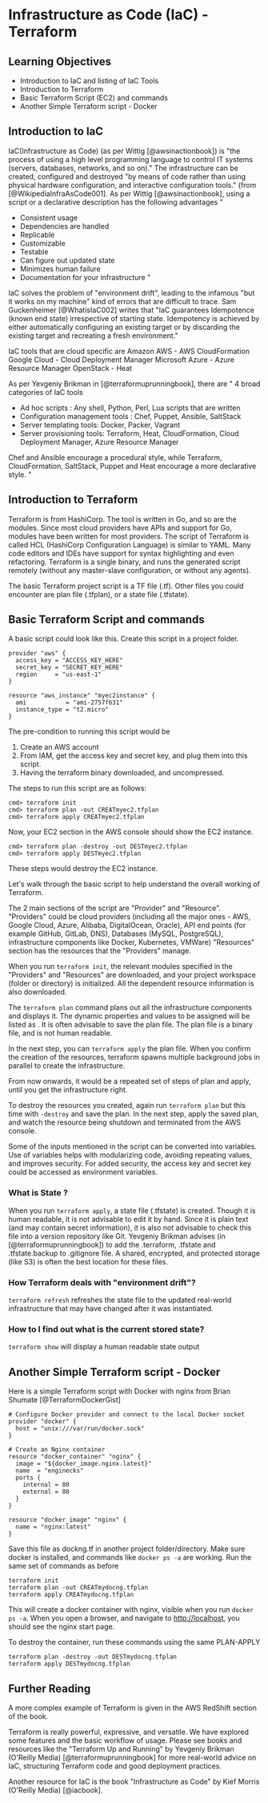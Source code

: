 # Infrastructure as Code (IaC) - Terraform

## Learning Objectives

* Introduction to IaC and listing of IaC Tools
* Introduction to Terraform
* Basic Terraform Script (EC2) and commands
* Another Simple Terraform script - Docker

## Introduction to IaC 
IaC(Infrastructure as Code) (as per Wittig [@awsinactionbook]) is "the process of using a high level programming language to control IT systems (servers, databases, networks, and so on)." The infrastructure can be created, configured and destroyed "by means of code rather than using physical hardware configuration, and interactive configuration tools." (from [@WikipediaInfraAsCode001].
As per Wittig [@awsinactionbook], using a script or a declarative description has the following advantages "
* Consistent usage
* Dependencies are handled
* Replicable
* Customizable
* Testable
* Can figure out updated state
* Minimizes human failure
* Documentation for your infrastructure "

IaC solves the problem of "environment drift", leading to the infamous "but it works on my machine" kind of errors that are difficult to trace. Sam Guckenheimer [@WhatisIaC002] writes that "IaC guarantees Idempotence (known end state) irrespective of starting state. Idempotency is achieved by either automatically configuring an existing target or by discarding the existing target and recreating a fresh environment."

IaC tools that are cloud specific are
Amazon AWS - AWS CloudFormation
Google Cloud - Cloud Deployment Manager
Microsoft Azure - Azure Resource Manager
OpenStack - Heat

As per Yevgeniy Brikman in [@terraformuprunningbook], there are " 4 broad categories of IaC tools
* Ad hoc scripts : Any shell, Python, Perl, Lua scripts that are written
* Configuration management tools : Chef, Puppet, Ansible, SaltStack
* Server templating tools: Docker, Packer, Vagrant
* Server provisioning tools: Terraform, Heat, CloudFormation, Cloud Deployment Manager, Azure Resource Manager

Chef and Ansible encourage a procedural style, while Terraform, CloudFormation, SaltStack, Puppet and Heat encourage a more declarative style.
"

## Introduction to Terraform

Terraform is from HashiCorp. The tool is written in Go, and so are the modules. Since most cloud providers have APIs and support for Go, modules have been written for most providers.
The script of Terraform is called HCL (HashiCorp Configuration Language) is similar to YAML. Many code editors and IDEs have support for syntax highlighting and even refactoring.
Terraform is a single binary, and runs the generated script remotely (without any master-slave configuration, or without any agents).

The basic Terraform project script is a TF file (.tf). Other files you could encounter are plan file (.tfplan), or a state file (.tfstate).

## Basic Terraform Script and commands
A basic script could look like this. Create this script in a project folder.
````
provider "aws" {
  access_key = "ACCESS_KEY_HERE"
  secret_key = "SECRET_KEY_HERE"
  region     = "us-east-1"
}

resource "aws_instance" "myec2instance" {
  ami           = "ami-2757f631"
  instance_type = "t2.micro"
}

````
The pre-condition to running this script would be
1. Create an AWS account
2. From IAM, get the access key and secret key, and plug them into this script.
3. Having the terraform binary downloaded, and uncompressed.

The steps to run this script are as follows:
````
cmd> terraform init
cmd> terraform plan -out CREATmyec2.tfplan
cmd> terraform apply CREATmyec2.tfplan
````
Now, your EC2 section in the AWS console should show the EC2 instance.

````
cmd> terraform plan -destroy -out DESTmyec2.tfplan
cmd> terraform apply DESTmyec2.tfplan
````
These steps would destroy the EC2 instance.

Let's walk through the basic script to help understand the overall working of Terraform.

The 2 main sections of the script are "Provider" and "Resource". 
"Providers" could be cloud providers (including all the major ones - AWS, Google Cloud, Azure, Alibaba, DigitalOcean, Oracle), API end points (for example GitHub, GitLab, DNS), Databases (MySQL, PostgreSQL), infrastructure components like Docker, Kubernetes, VMWare)
"Resources" section has the resources that the "Providers" manage. 

When you run ````terraform init````, the relevant modules specified in the "Providers" and "Resources" are downloaded, and your project workspace (folder or directory) is initialized. All the dependent resource information is also downloaded.

The ````terraform plan```` command plans out all the infrastructure components and displays it. The dynamic properties and values to be assigned will be listed as <computed>.
It is often advisable to save the plan file. The plan file is a binary file, and is not human readable.

In the next step, you can ````terraform apply```` the plan file. When you confirm the creation of the resources, terraform spawns multiple background jobs in parallel to create the infrastructure. 

From now onwards, it would be a repeated set of steps of plan and apply, until you get the infrastructure right.

To destroy the resources you created, again run ````terraform plan```` but this time with ````-destroy```` and save the plan. In the next step, apply the saved plan, and watch the resource being shutdown and terminated from the AWS console.

Some of the inputs mentioned in the script can be converted into variables. Use of variables helps with modularizing code, avoiding repeating values, and improves security. For added security, the access key and secret key could be accessed as environment variables.

### What is State ?
When you run ````terraform apply````, a state file (.tfstate) is created. Though it is human readable, it is not advisable to edit it by hand. Since it is plain text (and may contain secret information), it is also not advisable to check this file into a version repository like Git. Yevgeniy Brikman advises (in [@terraformuprunningbook]) to add the .terraform, .tfstate and .tfstate.backup to .gitignore file. A shared, encrypted, and protected storage (like S3) is often the best location for these files.
### How Terraform deals with "environment drift"?
````terraform refresh```` refreshes the state file to the updated real-world infrastructure that may have changed after it was instantiated.
### How to I find out what is the current stored state?
````terraform show```` will display a human readable state output


## Another Simple Terraform script - Docker
Here is a simple Terraform script with Docker with nginx from Brian Shumate [@TerraformDockerGist]
````
# Configure Docker provider and connect to the local Docker socket
provider "docker" {
  host = "unix:///var/run/docker.sock"
}

# Create an Nginx container
resource "docker_container" "nginx" {
  image = "${docker_image.nginx.latest}"
  name  = "enginecks"
  ports {
    internal = 80
    external = 80
  }
}

resource "docker_image" "nginx" {
  name = "nginx:latest"
}
````
Save this file as dockng.tf in another project folder/directory. Make sure docker is installed, and commands like ````docker ps -a```` are working.
Run the same set of commands as before
````
terraform init
terraform plan -out CREATmydocng.tfplan
terraform apply CREATmydocng.tfplan
````
This will create a docker container with nginx, visible when you run ````docker ps -a````. When you open a browser, and navigate to [http://localhost](localhost), you should see the nginx start page.

To destroy the container, run these commands using the same PLAN-APPLY
````
terraform plan -destroy -out DESTmydocng.tfplan
terraform apply DESTmydocng.tfplan
````

## Further Reading 
A more complex example of Terraform is given in the AWS RedShift section of the book.

Terraform is really powerful, expressive, and versatile. We have explored some features and the basic workflow of usage. 
Please see books and resources like the "Terraform Up and Running" by Yevgeniy Brikman (O'Reilly Media) [@terraformuprunningbook] for more real-world advice on IaC, structuring Terraform code and good deployment practices.

Another resource for IaC is the book "Infrastructure as Code" by Kief Morris  (O'Reilly Media)  [@iacbook].

